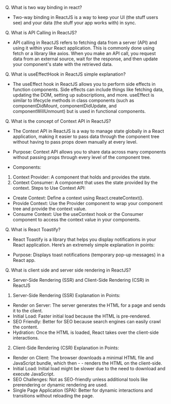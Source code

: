 Q. What is two way binding in react?

- Two-way binding in ReactJS is a way to keep your UI (the stuff users see) and your data (the stuff your app works with) in sync. 

Q. What is API Calling in ReactJS?

- API calling in ReactJS refers to fetching data from a server (API) and using it within your React application. This is commonly done using fetch or a library like axios. When you make an API call, you request data from an external source, wait for the response, and then update your component's state with the retrieved data.

Q. What is useEffectHook in ReactJS simple explanation?

- The useEffect hook in ReactJS allows you to perform side effects in function components. Side effects can include things like fetching data, updating the DOM, setting up subscriptions, and more. useEffect is similar to lifecycle methods in class components (such as componentDidMount, componentDidUpdate, and componentWillUnmount) but is used in functional components.

Q. What is the concept of Context API in ReactJS?

- The Context API in ReactJS is a way to manage state globally in a React application, making it easier to pass data through the component tree without having to pass props down manually at every level.

- Purpose: Context API allows you to share data across many components without passing props through every level of the component tree.

- Components:

1. Context Provider: A component that holds and provides the state.
2. Context Consumer: A component that uses the state provided by the context.
Steps to Use Context API:

- Create Context: Define a context using React.createContext().
- Provide Context: Use the Provider component to wrap your component tree and provide the context value.
- Consume Context: Use the useContext hook or the Consumer component to access the context value in your components.

Q. What is React Toastify?

- React Toastify is a library that helps you display notifications in your React application. Here’s an extremely simple explanation in points:

- Purpose: Displays toast notifications (temporary pop-up messages) in a React app.

Q. What is client side and server side rendering in ReactJS?

- Server-Side Rendering (SSR) and Client-Side Rendering (CSR) in ReactJS
1. Server-Side Rendering (SSR) Explanation in Points:

- Render on Server: The server generates the HTML for a page and sends it to the client.
- Initial Load: Faster initial load because the HTML is pre-rendered.
- SEO Friendly: Better for SEO because search engines can easily crawl the content.
- Hydration: Once the HTML is loaded, React takes over the client-side interactions.

2. Client-Side Rendering (CSR) Explanation in Points:

- Render on Client: The browser downloads a minimal HTML file and JavaScript bundle, which then - - renders the HTML on the client-side.
- Initial Load: Initial load might be slower due to the need to download and execute JavaScript.
- SEO Challenges: Not as SEO-friendly unless additional tools like prerendering or dynamic rendering are used.
- Single Page Application (SPA): Better for dynamic interactions and transitions without reloading the page.